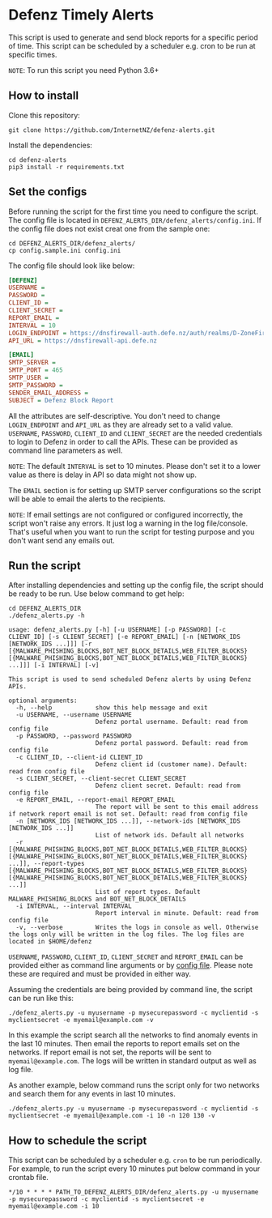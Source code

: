 # Defenz Timely Alerts
This script is used to generate and send block reports for a specific period of time. 
This script can be scheduled by a scheduler e.g. cron to be run at specific times.

`NOTE`: To run this script you need Python 3.6+

## How to install
Clone this repository:
```shell script
git clone https://github.com/InternetNZ/defenz-alerts.git
```
Install the dependencies:
```shell script
cd defenz-alerts
pip3 install -r requirements.txt
```

## Set the configs
Before running the script for the first time you need to configure the script. The config file
is located in ``DEFENZ_ALERTS_DIR/defenz_alerts/config.ini``. If the config file does not exist 
creat one from the sample one:

```shell script
cd DEFENZ_ALERTS_DIR/defenz_alerts/
cp config.sample.ini config.ini
```

The config file should look like below:

```ini
[DEFENZ]
USERNAME =
PASSWORD =
CLIENT_ID =
CLIENT_SECRET =
REPORT_EMAIL =
INTERVAL = 10
LOGIN_ENDPOINT = https://dnsfirewall-auth.defe.nz/auth/realms/D-ZoneFireWall/protocol/openid-connect/token
API_URL = https://dnsfirewall-api.defe.nz

[EMAIL]
SMTP_SERVER =
SMTP_PORT = 465
SMTP_USER =
SMTP_PASSWORD =
SENDER_EMAIL_ADDRESS =
SUBJECT = Defenz Block Report
```

All the attributes are self-descriptive. You don't need to change `LOGIN_ENDPOINT` and `API_URL` as
they are already set to a valid value. `USERNAME`, `PASSWORD`, `CLIENT_ID` and `CLIENT_SECRET` are 
the needed credentials to login to Defenz in order to call the APIs. These can 
be provided as command line parameters as well.

`NOTE`: The default `INTERVAL` is set to 10 minutes. Please don't set it to a lower value as there is
delay in API so data might not show up.

The `EMAIL` section is for setting up SMTP server configurations so the script will be able to email
the alerts to the recipients.

`NOTE`: If email settings are not configured or configured incorrectly, the script won't raise any errors.
It just log a warning in the log file/console. That's useful when you want to run the script for testing purpose
and you don't want send any emails out.

## Run the script
After installing dependencies and setting up the config file, the script should be ready to be run. Use below command to get help:

```shell script
cd DEFENZ_ALERTS_DIR
./defenz_alerts.py -h

usage: defenz_alerts.py [-h] [-u USERNAME] [-p PASSWORD] [-c CLIENT_ID] [-s CLIENT_SECRET] [-e REPORT_EMAIL] [-n [NETWORK_IDS [NETWORK_IDS ...]]] [-r [{MALWARE_PHISHING_BLOCKS,BOT_NET_BLOCK_DETAILS,WEB_FILTER_BLOCKS} [{MALWARE_PHISHING_BLOCKS,BOT_NET_BLOCK_DETAILS,WEB_FILTER_BLOCKS} ...]]] [-i INTERVAL] [-v]

This script is used to send scheduled Defenz alerts by using Defenz APIs.

optional arguments:
  -h, --help            show this help message and exit
  -u USERNAME, --username USERNAME
                        Defenz portal username. Default: read from config file
  -p PASSWORD, --password PASSWORD
                        Defenz portal password. Default: read from config file
  -c CLIENT_ID, --client-id CLIENT_ID
                        Defenz client id (customer name). Default: read from config file
  -s CLIENT_SECRET, --client-secret CLIENT_SECRET
                        Defenz client secret. Default: read from config file
  -e REPORT_EMAIL, --report-email REPORT_EMAIL
                        The report will be sent to this email address if network report email is not set. Default: read from config file
  -n [NETWORK_IDS [NETWORK_IDS ...]], --network-ids [NETWORK_IDS [NETWORK_IDS ...]]
                        List of network ids. Default all networks
  -r [{MALWARE_PHISHING_BLOCKS,BOT_NET_BLOCK_DETAILS,WEB_FILTER_BLOCKS} [{MALWARE_PHISHING_BLOCKS,BOT_NET_BLOCK_DETAILS,WEB_FILTER_BLOCKS} ...]], --report-types [{MALWARE_PHISHING_BLOCKS,BOT_NET_BLOCK_DETAILS,WEB_FILTER_BLOCKS} [{MALWARE_PHISHING_BLOCKS,BOT_NET_BLOCK_DETAILS,WEB_FILTER_BLOCKS} ...]]
                        List of report types. Default MALWARE_PHISHING_BLOCKS and BOT_NET_BLOCK_DETAILS
  -i INTERVAL, --interval INTERVAL
                        Report interval in minute. Default: read from config file
  -v, --verbose         Writes the logs in console as well. Otherwise the logs only will be written in the log files. The log files are located in $HOME/defenz
```

`USERNAME`, `PASSWORD`, `CLIENT_ID`, `CLIENT_SECRET` and `REPORT_EMAIL` can be provided either 
as command line arguments or by [config file](#set-the-configs). Please note these are required and must be provided
in either way.

Assuming the credentials are being provided by command line, the script can be run like this:

```shell script
./defenz_alerts.py -u myusername -p mysecurepassword -c myclientid -s myclientsecret -e myemail@example.com -v
```

In this example the script search all the networks to find anomaly events in the last 10 
minutes. Then email the reports to report emails set on the networks. If 
report email is not set, the reports will be sent to `myemail@example.com`. The logs will be written in
standard output as well as log file.


As another example, below command runs the script only for two networks and search them for
any events in last 10 minutes. 

```shell script
./defenz_alerts.py -u myusername -p mysecurepassword -c myclientid -s myclientsecret -e myemail@example.com -i 10 -n 120 130 -v
```

## How to schedule the script
This script can be scheduled by a scheduler e.g. `cron` to be run periodically. For example, 
to run the script every 10 minutes put below command in your crontab file.
```shell script
*/10 * * * * PATH_TO_DEFENZ_ALERTS_DIR/defenz_alerts.py -u myusername -p mysecurepassword -c myclientid -s myclientsecret -e myemail@example.com -i 10
```
